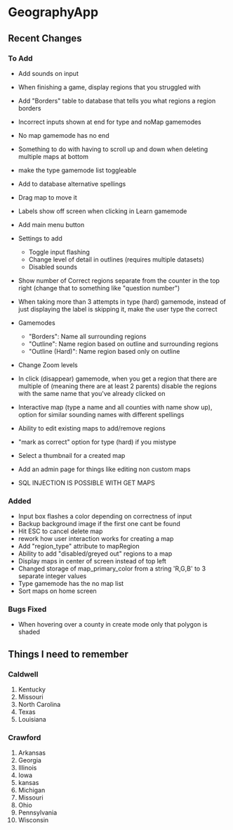 # GeographyApp

## Recent Changes

### To Add
- Add sounds on input
- When finishing a game, display regions that you struggled with
- Add "Borders" table to database that tells you what regions a region borders
- Incorrect inputs shown at end for type and noMap gamemodes
- No map gamemode has no end
- Something to do with having to scroll up and down when deleting multiple maps at bottom
- make the type gamemode list toggleable
- Add to database alternative spellings
- Drag map to move it
- Labels show off screen when clicking in Learn gamemode
- Add main menu button
- Settings to add
    - Toggle input flashing
    - Change level of detail in outlines (requires multiple datasets)
    - Disabled sounds
- Show number of Correct regions separate from the counter in the top right (change that to something like "question number")
- When taking more than 3 attempts in type (hard) gamemode, instead of just displaying the label is skipping it, make the user type the correct 
- Gamemodes
    - "Borders": Name all surrounding regions
    - "Outline": Name region based on outline and surrounding regions
    - "Outline (Hard)": Name region based only on outline
- Change Zoom levels
- In click (disappear) gamemode, when you get a region that there are multiple of (meaning there are at least 2 parents) disable the regions with the same name that you've already clicked on
- Interactive map (type a name and all counties with name show up), option for similar sounding names with different spellings
- Ability to edit existing maps to add/remove regions
- "mark as correct" option for type (hard) if you mistype
- Select a thumbnail for a created map
- Add an admin page for things like editing non custom maps

- SQL INJECTION IS POSSIBLE WITH GET MAPS

### Added
- Input box flashes a color depending on correctness of input
- Backup background image if the first one cant be found
- Hit ESC to cancel delete map
- rework how user interaction works for creating a map
- Add "region_type" attribute to mapRegion
- Ability to add "disabled/greyed out" regions to a map
- Display maps in center of screen instead of top left
- Changed storage of map_primary_color from a string 'R,G,B' to 3 separate integer values
- Type gamemode has the no map list
- Sort maps on home screen

### Bugs Fixed
- When hovering over a county in create mode only that polygon is shaded

## Things I need to remember

### Caldwell
1. Kentucky
2. Missouri
3. North Carolina
4. Texas
5. Louisiana

### Crawford
1. Arkansas
2. Georgia
3. Illinois
4. Iowa
5. kansas
6. Michigan
7. Missouri
9. Ohio
10. Pennsylvania
11. Wisconsin